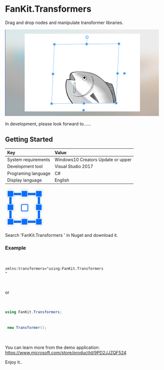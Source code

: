# FanKit.Transformers

 Drag and drop nodes and manipulate transformer libraries. 

![](https://github.com/ysdy44/FanKit.Transformers-Nuget-UWP/blob/master/ScreenShot/ScreenShot001.png)


 In development, please look forward to......


## Getting Started

|Key|Value|
|:-|:-|
|System requirements| Windows10 Creators Update or upper|
|Development tool|Visual Studio 2017|
|Programing language|C#|
|Display language|English|

  ![](https://github.com/ysdy44/FanKit.Transformers-Nuget-UWP/blob/master/ScreenShot/logo.png)


Search 'FanKit.Transformers
' in Nuget and download it.


### Example

```xaml


xmlns:transformers="using:FanKit.Transformers
"

 

```
or 

```csharp


using FanKit.Transformers;


 new Transformer();

 

```


You can learn more from the demo application:
https://www.microsoft.com/store/productId/9PD2JJZQF524



Enjoy it..
